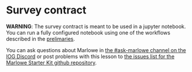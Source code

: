 # Survey contract

**WARNING**: The survey contract is meant to be used in a jupyter notebook. You can run a fully configured notebook using one of the workflows described in the [prelimaries](../../docs/preliminaries.md).

You can ask questions about Marlowe in [the #ask-marlowe channel on the IOG Discord](https://discord.com/channels/826816523368005654/936295815926927390) or post problems with this lesson to [the issues list for the Marlowe Starter Kit github repository](https://github.com/input-output-hk/marlowe-starter-kit/issues).